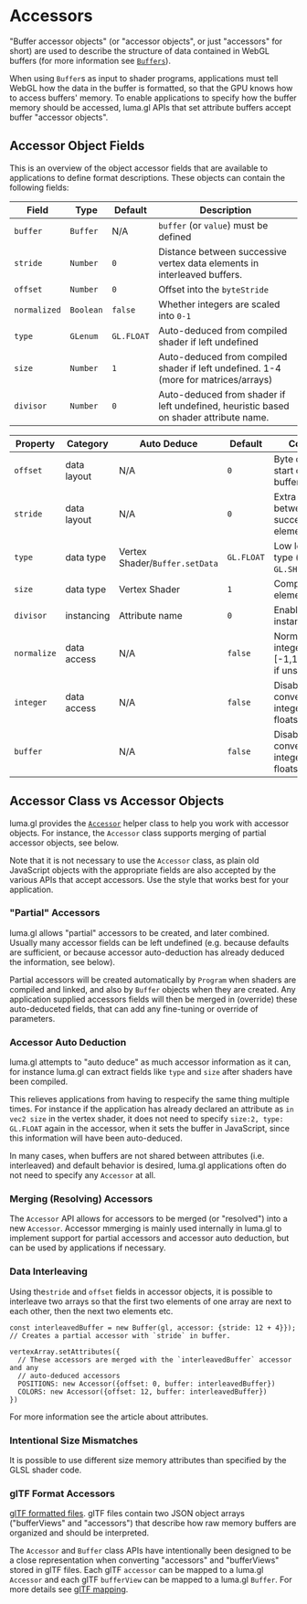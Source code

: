 # Accessors

"Buffer accessor objects" (or "accessor objects", or just "accessors" for short) are used to describe the structure of data contained in WebGL buffers (for more information see [`Buffers`](developers-guide/buffers.md)).

When using `Buffer`s as input to shader programs, applications must tell WebGL how the data in the buffer is formatted, so that the GPU knows how to access buffers' memory. To enable applications to specify how the buffer memory should be accessed, luma.gl APIs that set attribute buffers accept buffer "accessor objects".

## Accessor Object Fields

This is an overview of the object accessor fields that are available to applications to define format descriptions. These objects can contain the following fields:

| Field        | Type        | Default    | Description |
| ---          | ---         | ---        | --- |
| `buffer`     | `Buffer`    | N/A        | `buffer` (or `value`) must be defined |
| `stride`     | `Number`    | `0`        | Distance between successive vertex data elements in interleaved buffers. |
| `offset`     | `Number`    | `0`        | Offset into the `byteStride` |
| `normalized` | `Boolean`   | `false`    | Whether integers are scaled into `0-1` |
| `type`       | `GLenum`    | `GL.FLOAT` | Auto-deduced from compiled shader if left undefined |
| `size`       | `Number`    | `1`        | Auto-deduced from compiled shader if left undefined. 1-4 (more for matrices/arrays) |
| `divisor`    | `Number`    | `0`        | Auto-deduced from shader if left undefined, heuristic based on shader attribute name. | `integer`    | `boolean`   | `false`    | Should be auto-deducable from shader? |


| Property    | Category    | Auto Deduce    | Default    | Comment |
| ---         | ---         | ---            | ---        | ---     |
| `offset`    | data layout | N/A            | `0`        | Byte offset to start of data in buffer |
| `stride`    | data layout | N/A            | `0`        | Extra bytes between each successive data element |
| `type`      | data type   | Vertex Shader/`Buffer.setData` | `GL.FLOAT` | Low level data type (`GL.BYTE`, `GL.SHORT`, ...) |
| `size`      | data type   | Vertex Shader  | `1`        | Components per element (`1`-`4`) |
| `divisor`   | instancing  | Attribute name | `0`        | Enables/disables instancing |
| `normalize` | data access | N/A            | `false`    | Normalize integers to [-1,1], or [0,1] if unsigned |
| `integer`   | data access | N/A            | `false`    | Disable conversion of integer values to floats **WebGL2** |
| `buffer`    |             | N/A            | `false`    | Disable conversion of integer values to floats **WebGL2** |


## Accessor Class vs Accessor Objects

luma.gl provides the [`Accessor`](api-reference/webgl/accessor.md) helper class to help you work with accessor objects. For instance, the `Accessor` class supports merging of partial accessor objects, see below.

Note that it is not necessary to use the `Accessor` class, as plain old JavaScript objects with the appropriate fields are also accepted by the various APIs that accept accessors. Use the style that works best for your application.


### "Partial" Accessors

luma.gl allows "partial" accessors to be created, and later combined. Usually many accessor fields can be left undefined (e.g. because defaults are sufficient, or because accessor auto-deduction has already deduced the information, see below).

Partial accessors will be created automatically by `Program` when shaders are compiled and linked, and also by `Buffer` objects when they are created. Any application supplied accessors fields will then be merged in (override) these auto-deduceted fields, that can add any fine-tuning or override of parameters.


### Accessor Auto Deduction

luma.gl attempts to "auto deduce" as much accessor information as it can, for instance luma.gl can extract fields like `type` and `size` after shaders have been compiled.

This relieves applications from having to respecify the same thing multiple times. For instance if the application has already declared an attribute as `in vec2 size` in the vertex shader, it does not need to specify `size:2, type: GL.FLOAT` again in the accessor, when it sets the buffer in JavaScript, since this information will have been auto-deduced.

In many cases, when buffers are not shared between attributes (i.e. interleaved) and default behavior is desired, luma.gl applications often do not need to specify any `Accessor` at all.


### Merging (Resolving) Accessors

The `Accessor` API allows for accessors to be merged (or "resolved") into a new `Accessor`. Accessor mmerging is mainly used internally in luma.gl to implement support for partial accessors and accessor auto deduction, but can be used by applications if necessary.


### Data Interleaving

Using the`stride` and `offset` fields in accessor objects, it is possible to interleave two arrays so that the first two elements of one array are next to each other, then the next two elements etc.

```
const interleavedBuffer = new Buffer(gl, accessor: {stride: 12 + 4}}); // Creates a partial accessor with `stride` in buffer.

vertexArray.setAttributes({
  // These accessors are merged with the `interleavedBuffer` accessor and any
  // auto-deduced accessors
  POSITIONS: new Accessor({offset: 0, buffer: interleavedBuffer})
  COLORS: new Accessor({offset: 12, buffer: interleavedBuffer})
})
```

For more information see the article about attributes.


### Intentional Size Mismatches

It is possible to use different size memory attributes than specified by the GLSL shader code.


### glTF Format Accessors

[glTF formatted files](https://www.khronos.org/gltf/). glTF files contain two JSON object arrays ("bufferViews" and "accessors") that describe how raw memory buffers are organized and should be interpreted.

The `Accessor` and `Buffer` class APIs have intentionally been designed to be a close representation when converting "accessors" and "bufferViews" stored in glTF files. Each glTF `accessor` can be mapped to a luma.gl `Accessor` and each glTF `bufferView` can be mapped to a luma.gl `Buffer`. For more details see [glTF mapping]().

